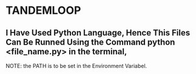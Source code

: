 # TANDEMLOOP
##  I Have Used Python Language, Hence This Files Can Be Runned Using the Command python <file_name.py> in the terminal, 

NOTE: the PATH is to be set in the Environment Variabel.
